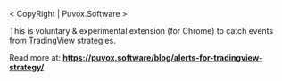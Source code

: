 <  CopyRight | Puvox.Software >

This is voluntary & experimental extension (for Chrome) to catch events from TradingView strategies.

Read more at:  **https://puvox.software/blog/alerts-for-tradingview-strategy/**
